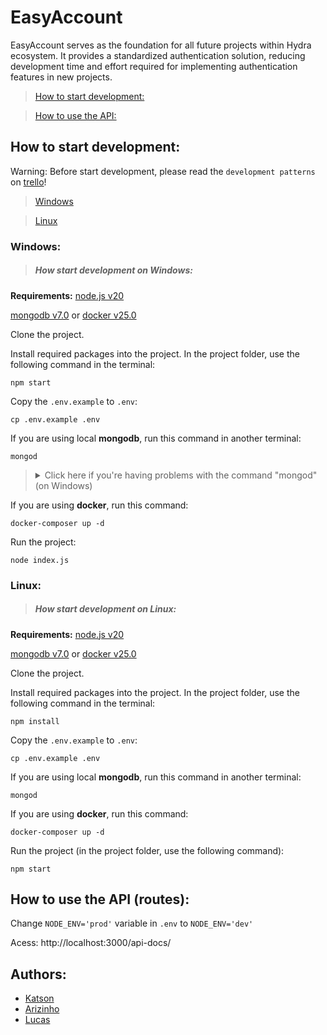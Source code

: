 # EasyAccount

EasyAccount serves as the foundation for all future projects within Hydra ecosystem. It provides a standardized authentication solution, reducing development time and effort required for implementing authentication features in new projects.

> [How to start development:](#dev)

> [How to use the API:](#routes)

<a name="dev"></a>
## How to start development:

Warning: Before start development, please read the `development patterns` on [trello](https://trello.com/b/qx2R8rNb/easyaccount)!

> [Windows](#windows)

> [Linux](#linux)


<a name="windows"></a>
### Windows:
> ##### How start development on Windows:
**Requirements:**
[node.js v20](https://nodejs.org/en/download/)

[mongodb v7.0](https://fastdl.mongodb.org/windows/mongodb-windows-x86_64-7.0.5-signed.msi)
or
[docker v25.0](https://www.docker.com/products/docker-desktop/)

Clone the project.

Install required packages into the project. In the project folder, use the following command in the terminal:

  ```
npm start
  ```

Copy the `.env.example` to `.env`:
  ```
cp .env.example .env
  ```
If you are using local **mongodb**, run this command in another terminal:
  ```
mongod
  ```

<blockquote> 
<details>
  <summary> Click here if you're having problems with the command "mongod" (on Windows)</summary>
  <blockquote> 
   
    Reinstall MongoDB as usual and wait until Compass appears. If it doesn't, uninstall and reinstall. 
    Copy the installation path; we'll need it.
    Open a command prompt (cmd.exe) as an administrator.
    Type: cd C:\
    Then: md "\data\db"
    After that: "C:\Program Files\MongoDB\Server\4.2\bin\mongod.exe" --dbpath="c:\data\db"
    Press "CTRL+C" and close cmd.exe.
    Copy the installation path up to the "bin" folder, for example: C:\Program Files\MongoDB\Server\YOUR_MONGODB_VERSION\bin
    Go to system properties and add to the system environment variables (search on Google) in "PATH":
    Double-click on PATH in "System Environment Variables".
    Click on "New"
    Paste the copied path and click OK.
 </blockquote>
</details>
</blockquote>

If you are using **docker**, run this command:
  ```
docker-composer up -d
  ```

Run the project:

  ```
node index.js
  ```

<a name="linux"></a>
### Linux:
> #####  How start development on Linux:
**Requirements:**
[node.js v20](https://nodejs.org/en/download/)

[mongodb v7.0](https://fastdl.mongodb.org/windows/mongodb-windows-x86_64-7.0.5-signed.msi)
or
[docker v25.0](https://www.docker.com/products/docker-desktop/)

Clone the project.

Install required packages into the project. In the project folder, use the following command in the terminal:

  ```
npm install
  ```

Copy the `.env.example` to `.env`:
  ```
cp .env.example .env
  ```

If you are using local **mongodb**, run this command in another terminal:

  ```
mongod
  ```
If you are using **docker**, run this command:
  ```
docker-composer up -d
  ```

Run the project (in the project folder, use the following command):

  ```
npm start
  ```

<a name="routes"></a>
## How to use the API (routes):

Change `NODE_ENV='prod'` variable in `.env` to  `NODE_ENV='dev'`

Acess: http://localhost:3000/api-docs/


## Authors:
- [Katson](https://github.com/katson1)
- [Arizinho](https://github.com/arimateia98)
- [Lucas](https://github.com/lucasjarrier)

